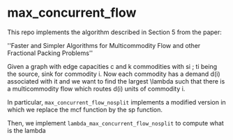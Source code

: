 # max_concurrent_flow

This repo implements the algorithm described in
Section 5 from the paper:

''Faster and Simpler Algorithms for Multicommodity Flow and other Fractional Packing Problems''

Given a graph with edge capacities c
and k commodities with si ; ti being the source,
sink for commodity i. Now each commodity has a demand
d(i) associated with it and we want to find the largest 
\lambda
such that there is a multicommodity flow which routes d(i)
units of commodity i.

In particular, 
`max_concurrent_flow_nosplit` implements a modified version
in which we replace the mcf function by the sp function.

Then, we implement 
``lambda_max_concurrent_flow_nosplit``
to compute what is the lambda 


